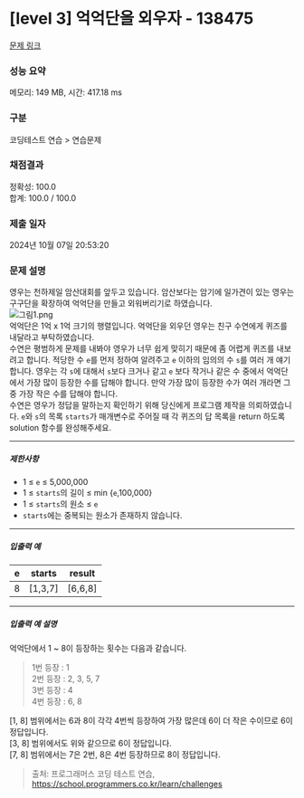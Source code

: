 # [level 3] 억억단을 외우자 - 138475 

[문제 링크](https://school.programmers.co.kr/learn/courses/30/lessons/138475#) 

### 성능 요약

메모리: 149 MB, 시간: 417.18 ms

### 구분

코딩테스트 연습 > 연습문제

### 채점결과

정확성: 100.0<br/>합계: 100.0 / 100.0

### 제출 일자

2024년 10월 07일 20:53:20

### 문제 설명

<p>영우는 천하제일 암산대회를 앞두고 있습니다. 암산보다는 암기에 일가견이 있는 영우는 구구단을 확장하여 억억단을 만들고 외워버리기로 하였습니다.<br>
<img src="https://grepp-programmers.s3.ap-northeast-2.amazonaws.com/files/production/cc875dfd-d9d5-4594-8c3c-06e7e1ba9e22/%EA%B7%B8%EB%A6%BC1.png" title="" alt="그림1.png"><br>
억억단은 1억 x 1억 크기의 행렬입니다. 억억단을 외우던 영우는 친구 수연에게 퀴즈를 내달라고 부탁하였습니다.<br>
수연은 평범하게 문제를 내봐야 영우가 너무 쉽게 맞히기 때문에 좀 어렵게 퀴즈를 내보려고 합니다. 적당한 수 <code>e</code>를 먼저 정하여 알려주고 <code>e</code> 이하의 임의의 수 <code>s</code>를 여러 개 얘기합니다. 영우는 각 <code>s</code>에 대해서 <code>s</code>보다 크거나 같고 <code>e</code> 보다 작거나 같은 수 중에서 억억단에서 가장 많이 등장한 수를 답해야 합니다. 만약 가장 많이 등장한 수가 여러 개라면 그 중 가장 작은 수를 답해야 합니다.<br>
수연은 영우가 정답을 말하는지 확인하기 위해 당신에게 프로그램 제작을 의뢰하였습니다. <code>e</code>와 <code>s</code>의 목록 <code>starts</code>가 매개변수로 주어질 때 각 퀴즈의 답 목록을 return 하도록 solution 함수를 완성해주세요.</p>

<hr>

<h5>제한사항</h5>

<ul>
<li>1 ≤ <code>e</code> ≤ 5,000,000</li>
<li>1 ≤ <code>starts</code>의 길이 ≤ min {<code>e</code>,100,000}</li>
<li>1 ≤ <code>starts</code>의 원소 ≤ <code>e</code></li>
<li><code>starts</code>에는 중복되는 원소가 존재하지 않습니다.</li>
</ul>

<hr>

<h5>입출력 예</h5>
<table class="table">
        <thead><tr>
<th>e</th>
<th>starts</th>
<th>result</th>
</tr>
</thead>
        <tbody><tr>
<td>8</td>
<td>[1,3,7]</td>
<td>[6,6,8]</td>
</tr>
</tbody>
      </table>
<hr>

<h5>입출력 예 설명</h5>

<p>억억단에서 1 ~ 8이 등장하는 횟수는 다음과 같습니다.</p>

<blockquote>
<p>1번 등장 : 1<br>
2번 등장 : 2, 3, 5, 7<br>
3번 등장 : 4<br>
4번 등장 : 6, 8</p>
</blockquote>

<p>[1, 8] 범위에서는 6과 8이 각각 4번씩 등장하여 가장 많은데 6이 더 작은 수이므로 6이 정답입니다.<br>
[3, 8] 범위에서도 위와 같으므로 6이 정답입니다.<br>
[7, 8] 범위에서는 7은 2번, 8은 4번 등장하므로 8이 정답입니다.</p>


> 출처: 프로그래머스 코딩 테스트 연습, https://school.programmers.co.kr/learn/challenges